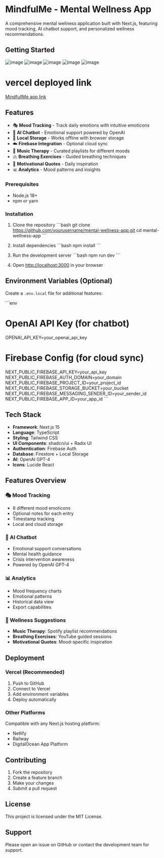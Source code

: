 <h1>MindfulMe - Mental Wellness App</h1>

A comprehensive mental wellness application built with Next.js, featuring mood tracking, AI chatbot support, and personalized wellness recommendations.

<h2>Getting Started</h2> 

![image](https://github.com/user-attachments/assets/ce4007d0-b9ee-439c-998f-a7748916c7f5)
![image](https://github.com/user-attachments/assets/0cf8d186-12f2-4cfc-98f5-5e80704ca09a)
![image](https://github.com/user-attachments/assets/d5e868bf-c638-475b-9805-9c0887d21a19)
![image](https://github.com/user-attachments/assets/dfc75f2c-bce9-4fee-9958-b00fc57f752c)
![image](https://github.com/user-attachments/assets/41314001-5689-46be-9351-6b155986feca)
<h1>vercel deployed link</h1>

[MindfullMe app link](https://mentalwellness.vercel.app/)
<h2>Features</h2>

- 🎭 **Mood Tracking** - Track daily emotions with intuitive emoticons
- 🤖 **AI Chatbot** - Emotional support powered by OpenAI
- 📱 **Local Storage** - Works offline with browser storage
- ☁️ **Firebase Integration** - Optional cloud sync
- 🎵 **Music Therapy** - Curated playlists for different moods
- 🫁 **Breathing Exercises** - Guided breathing techniques
- 💭 **Motivational Quotes** - Daily inspiration
- 📊 **Analytics** - Mood patterns and insights


### Prerequisites

- Node.js 18+ 
- npm or yarn

### Installation

1. Clone the repository
\`\`\`bash
git clone https://github.com/yourusername/mental-wellness-app.git
cd mental-wellness-app
\`\`\`

2. Install dependencies
\`\`\`bash
npm install
\`\`\`

3. Run the development server
\`\`\`bash
npm run dev
\`\`\`

4. Open [http://localhost:3000](http://localhost:3000) in your browser

## Environment Variables (Optional)

Create a `.env.local` file for additional features:

\`\`\`env
# OpenAI API Key (for chatbot)
OPENAI_API_KEY=your_openai_api_key

# Firebase Config (for cloud sync)
NEXT_PUBLIC_FIREBASE_API_KEY=your_api_key
NEXT_PUBLIC_FIREBASE_AUTH_DOMAIN=your_domain
NEXT_PUBLIC_FIREBASE_PROJECT_ID=your_project_id
NEXT_PUBLIC_FIREBASE_STORAGE_BUCKET=your_bucket
NEXT_PUBLIC_FIREBASE_MESSAGING_SENDER_ID=your_sender_id
NEXT_PUBLIC_FIREBASE_APP_ID=your_app_id
\`\`\`

## Tech Stack

- **Framework**: Next.js 15
- **Language**: TypeScript
- **Styling**: Tailwind CSS
- **UI Components**: shadcn/ui + Radix UI
- **Authentication**: Firebase Auth
- **Database**: Firestore + Local Storage
- **AI**: OpenAI GPT-4
- **Icons**: Lucide React

## Features Overview

### 🎭 Mood Tracking
- 8 different mood emoticons
- Optional notes for each entry
- Timestamp tracking
- Local and cloud storage

### 🤖 AI Chatbot
- Emotional support conversations
- Mental health guidance
- Crisis intervention awareness
- Powered by OpenAI GPT-4

### 📊 Analytics
- Mood frequency charts
- Emotional patterns
- Historical data view
- Export capabilities

### 🎵 Wellness Suggestions
- **Music Therapy**: Spotify playlist recommendations
- **Breathing Exercises**: YouTube guided sessions
- **Motivational Quotes**: Mood-specific inspiration

## Deployment

### Vercel (Recommended)
1. Push to GitHub
2. Connect to Vercel
3. Add environment variables
4. Deploy automatically

### Other Platforms
Compatible with any Next.js hosting platform:
- Netlify
- Railway
- DigitalOcean App Platform

## Contributing

1. Fork the repository
2. Create a feature branch
3. Make your changes
4. Submit a pull request

## License

This project is licensed under the MIT License.

## Support

Please open an issue on GitHub or contact the development team for support.

